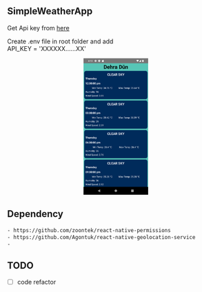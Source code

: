 ## SimpleWeatherApp

Get Api key from [here](https://openweathermap.org/)

Create .env file in root folder and add </br>
API_KEY = 'XXXXXX......XX'

<div align="center">
    <img 
    src="./screenshot/pic_one.png?raw=true" width="150px" />
</div>

## Dependency

    - https://github.com/zoontek/react-native-permissions
    - https://github.com/Agontuk/react-native-geolocation-service
    -

## TODO

- [ ] code refactor
